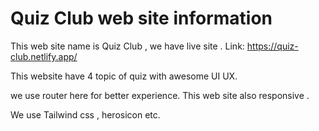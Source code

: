 # Quiz Club web site information

This web site name is Quiz Club , we have live site . Link: https://quiz-club.netlify.app/

This website have 4 topic of quiz with awesome UI UX.

we use router here for better experience. This web site also responsive . 

We use Tailwind css , herosicon etc.



